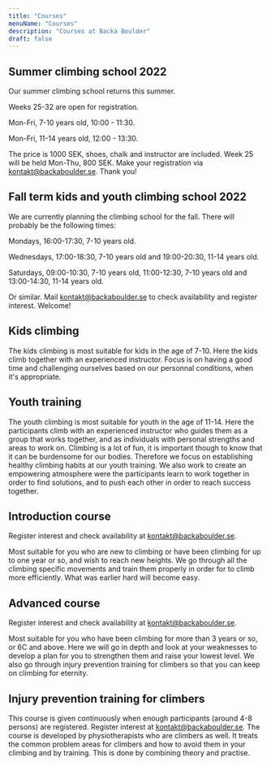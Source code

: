 ```yaml
---
title: "Courses"
menuName: "Courses"
description: "Courses at Backa Boulder"
draft: false
---
```



## Summer climbing school 2022

Our summer climbing school returns this summer. 

Weeks 25-32 are open for registration.

Mon-Fri, 7-10 years old, 10:00 - 11:30.

Mon-Fri, 11-14 years old, 12:00 - 13:30.

The price is 1000 SEK, shoes, chalk and instructor are included. 
Week 25 will be held Mon-Thu, 800 SEK. 
Make your registration via kontakt@backaboulder.se. Thank you!

## Fall term kids and youth climbing school 2022

We are currently planning the climbing school for the fall. There will probably be the following times:

Mondays, 16:00-17:30, 7-10 years old. 

Wednesdays, 17:00-18:30, 7-10 years old and 19:00-20:30, 11-14 years old.

Saturdays, 09:00-10:30, 7-10 years old, 11:00-12:30, 7-10 years old and 13:00-14:30, 11-14 years old.

Or similar.
Mail kontakt@backaboulder.se to check availability and register interest. 
Welcome!

## Kids climbing

The kids climbing is most suitable for kids in the age of 7-10. Here the kids climb together with an experienced instructor. Focus is on having a good time and challenging ourselves based on our personnal conditions, when it's appropriate.

## Youth training

The youth climbing is most suitable for youth in the age of 11-14. Here the participants climb with an experienced instructor who guides them as a group that works together, and as individuals with personal strengths and areas to work on. Climbing is a lot of fun, it is important though to know that it can be burdensome for our bodies. Therefore we focus on establishing healthy climbing habits at our youth training. We also work to create an empowering atmosphere were the participants learn to work together in order to find solutions, and to push each other in order to reach success together.   

## Introduction course

Register interest and check availability at kontakt@backaboulder.se.

Most suitable for you who are new to climbing or have been climbing for up to one year or so, and wish to reach new heights. We go through all the climbing specific movements and train them properly in order for to climb more efficiently. What was earlier hard will become easy.

## Advanced course

Register interest and check availability at kontakt@backaboulder.se.

Most suitable for you who have been climbing for more than 3 years or so, or 6C and above. Here we will go in depth and look at your weaknesses to develop a plan for you to strengthen them and raise your lowest level. We also go through injury prevention  training for climbers so that you can keep on climbing for eternity.

## Injury prevention training for climbers

This course is given continuously when enough participants (around 4-8 persons) are registered. Register interest at kontakt@backaboulder.se. 
The course is developed by physiotherapists who are climbers as well. It treats the common problem areas for climbers and how to avoid them in your climbing and by training. This is done by combining theory and practise. 
